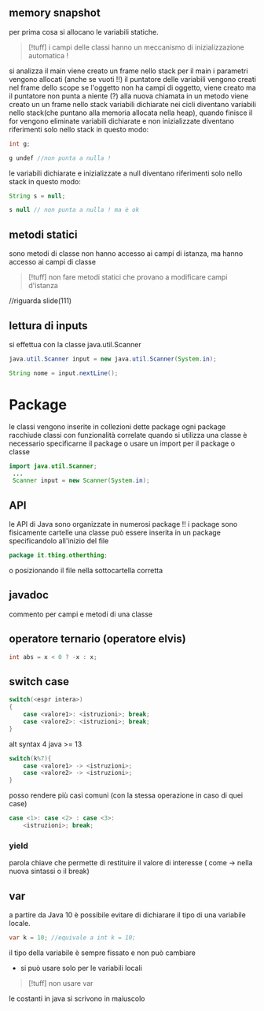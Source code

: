 ## memory snapshot
per prima cosa si allocano le variabili statiche.
>[!tuff] i campi delle classi hanno un meccanismo di inizializzazione automatica !

si analizza il main
viene creato un frame nello stack per il main
i parametri vengono allocati (anche se vuoti !!)
il puntatore delle variabili vengono creati nel frame dello scope 
se l'oggetto non ha campi di oggetto, viene creato ma il puntatore non punta a niente (?)
alla nuova chiamata in un metodo viene creato un un frame nello stack
variabili dichiarate nei cicli diventano variabili nello stack(che puntano alla memoria allocata nella heap), quando finisce il for vengono eliminate
variabili dichiarate e non inizializzate diventano riferimenti solo nello stack in questo modo:
```java
int g;

g undef //non punta a nulla !
```
le variabili dichiarate e inizializzate a null diventano riferimenti solo nello stack in questo modo:
```java
String s = null;

s null // non punta a nulla ! ma è ok
```

## metodi statici
sono metodi di classe
non hanno accesso ai campi di istanza, ma hanno accesso ai campi di classe
>[!tuff] non fare metodi statici che provano a modificare campi d'istanza

//riguarda slide(111)

## lettura di inputs
si effettua con la classe java.util.Scanner
```java
java.util.Scanner input = new java.util.Scanner(System.in);

String nome = input.nextLine();
```

# Package
le classi vengono inserite in collezioni dette package
ogni package racchiude classi con funzionalità correlate
quando si utilizza una classe è necessario specificarne il package o usare un import per il package o classe
```java
import java.util.Scanner;
 ...
 Scanner input = new Scanner(System.in);
```
## API
le API di Java sono organizzate in numerosi package !!
i package sono fisicamente cartelle
una classe può essere inserita in un package specificandolo all'inizio del file 
```java
package it.thing.otherthing;
```
o posizionando il file nella sottocartella corretta

## javadoc 
commento per campi e metodi di una classe

## operatore ternario (operatore elvis)
```java
int abs = x < 0 ? -x : x;
```

## switch case
```java
switch(<espr intera>)
{
	case <valore1>: <istruzioni>; break;
	case <valore2>: <istruzioni>; break;
}
```

alt syntax 4 java >= 13
```java
switch(k%7){
	case <valore1> -> <istruzioni>;
	case <valore2> -> <istruzioni>;
}
```
posso rendere più casi comuni (con la stessa operazione in caso di quei case)
```java
case <1>: case <2> : case <3>:
	<istruzioni>; break;
```

### yield
parola chiave che permette di restituire il valore di interesse ( come -> nella nuova sintassi o il break)
## var 
a partire da Java 10 è possibile evitare di dichiarare il tipo di una variabile locale.
```java
var k = 10; //equivale a int k = 10;
```
il tipo della variabile è sempre fissato e non può cambiare
- si può usare solo per le variabili locali 
>[!tuff] non usare var

le costanti in java si scrivono in maiuscolo

